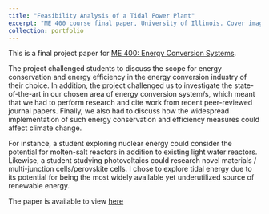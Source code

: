 ```yaml
---
title: "Feasibility Analysis of a Tidal Power Plant"
excerpt: "ME 400 course final paper, University of Illinois. Cover image by Dio Alif Utomo<br/><img src='/images/tidal_cover.jpg'>"
collection: portfolio
---
```


This is a final project paper for <a href="https://courses.illinois.edu/schedule/2020/summer/ME/400">ME 400: Energy Conversion Systems</a>.


The project challenged students to discuss the scope for energy conservation and energy efficiency in the energy conversion industry of their choice. In addition, the project challenged us to investigate the state-of-the-art in our chosen area of energy conversion system/s, which meant that we had to perform research and cite work from recent peer-reviewed journal papers. Finally, we also had to discuss how the widespread implementation of such energy conservation and efficiency measures could affect climate change.


For instance, a student exploring nuclear energy could consider the potential for molten-salt reactors in addition to existing light water reactors. Likewise, a student studying photovoltaics could research novel materials / multi-junction cells/perovskite cells. I chose to explore tidal energy due to its potential for being the most widely available yet underutilized source of renewable energy.


The paper is available to view <a href="https://drive.google.com/file/d/1M5VFOeKIj0c6TBLRewlf-IzbFJIrL-vq/view?usp=sharing">here</a>
